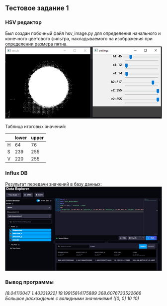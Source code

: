 ## Тестовое задание 1
### HSV редактор
Был создан побочный файл hsv_image.py для определения начального и конечного цветового фильтра, накладываемого на изображения при определении размера пятна.
![img.png](img_for_md_file/img.png)

Таблица итоговых значений:

|   | lower | upper |
|-| - |-|
| H | 64  | 76 |
| S | 239  | 255 |
| V | 220  | 255 |

### Influx DB
Результат передачи значений в базу данных:
![img.png](img_for_md_file/img1.png)

### Вывод программы
_[8.04110047 1.40331922] 19.19915814175889 368.6076733522666\
Большое расхождение с валидными значениями! ([0, 0] 10 10)_ 
